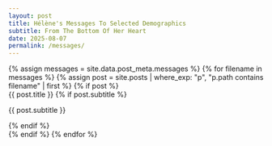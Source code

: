 ```yaml
---
layout: post
title: Hélène's Messages To Selected Demographics
subtitle: From The Bottom Of Her Heart
date: 2025-08-07
permalink: /messages/
---
```



<div class="post-grid">
  {% assign messages = site.data.post_meta.messages %}
  {% for filename in messages %}
    {% assign post = site.posts | where_exp: "p", "p.path contains filename" | first %}
    {% if post %}
      <a href="{{ post.url }}" class="post-box" style="text-decoration: none; display: block;">
        <span class="post-box-link">{{ post.title }}</span>
        {% if post.subtitle %}
          <p class="subtitle">{{ post.subtitle }}</p>
        {% endif %}
      </a>
    {% endif %}
  {% endfor %}
</div>